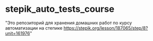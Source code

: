 # stepik_auto_tests_course
"Это репозиторий для хранения домашних работ по курсу автоматизации на степике https://stepik.org/lesson/187065/step/8?unit=161976"